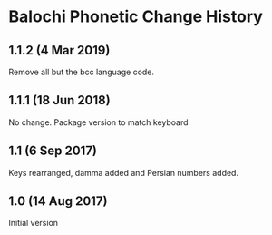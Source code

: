 Balochi Phonetic Change History
===============================
1.1.2 (4 Mar 2019)
-----------------
Remove all but the bcc language code.

1.1.1 (18 Jun 2018)
-----------------
No change. Package version to match keyboard

1.1 (6 Sep 2017)
-----------------
Keys rearranged, damma added and Persian numbers added.

1.0 (14 Aug 2017)
-----------------
Initial version

